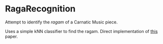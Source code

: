 # RagaRecognition

Attempt to identify the *ragam* of a Carnatic Music piece.

Uses a simple kNN classifier to find the ragam. 
Direct implementation of [this](https://repositori.upf.edu/bitstream/handle/10230/33117/Gulati_ISMIR2016_time.pdf) paper.

